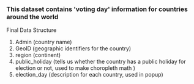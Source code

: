 <h3> This dataset contains 'voting day' information for countries around the world </h3>

 Final Data Structure 
1. Admin (country name)
2. GeoID (geographic identifiers for the country)
3. region (continent)
4. public_holiday (tells us whether the country has a public holiday for election or not, used to make choropleth math )
5. election_day (description for each country, used in popup)
